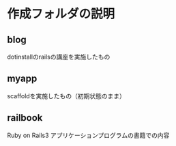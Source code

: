 # 作成フォルダの説明

## blog
dotinstallのrailsの講座を実施したもの

## myapp
scaffoldを実施したもの（初期状態のまま）

## railbook
Ruby on Rails3 アプリケーションプログラムの書籍での内容
